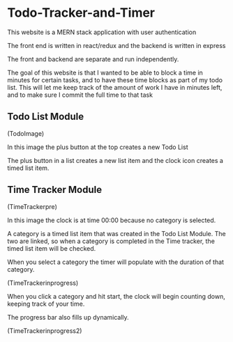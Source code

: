 # Todo-Tracker-and-Timer
This website is a MERN stack application with user authentication

The front end is written in react/redux and the backend is written in express

The front and backend are separate and run independently. 

The goal of this website is that I wanted to be able to block a time in minutes for certain tasks,
and to have these time blocks as part of my todo list. This will let me keep track of the amount of 
work I have in minutes left, and to make sure I commit the full time to that task

## Todo List Module

(TodoImage)

In this image the plus button at the top creates a new Todo List

The plus button in a list creates a new list item and the clock icon creates a timed list item.

## Time Tracker Module

(TimeTrackerpre)

In this image the clock is at time 00:00 because no category is selected.

A category is a timed list item that was created in the Todo List Module. The two are linked, so when a category is completed 
in the Time tracker, the timed list item will be checked.

When you select a category the timer will populate with the duration of that category.

(TimeTrackerinprogress)

When you click a category and hit start, the clock will begin counting down, keeping track of your time.

The progress bar also fills up dynamically.

(TimeTrackerinprogress2)
